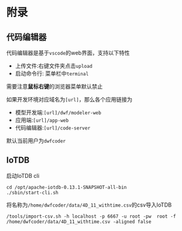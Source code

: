 # 附录
## 代码编辑器

代码编辑器是基于`vscode`的web界面，支持以下特性
+ 上传文件:右键文件夹点击`upload`
+ 启动命令行: 菜单栏中`terminal`

需要注意**鼠标右键**的浏览器菜单默认禁止

如果开发环境对应域名为`[url]`，那么各个应用链接为
+ 模型开发端:`[url]/dwf/modeler-web`
+ 应用端:`[url]/app-web`
+ 代码编辑器:`[url]/code-server`

默认当前用户为`dwfcoder`

## IoTDB
启动IoTDB cli
```shell
cd /opt/apache-iotdb-0.13.1-SNAPSHOT-all-bin
./sbin/start-cli.sh
```
将名称为`/home/dwfcoder/data/4D_11_withtime.csv`的csv导入IoTDB
```
/tools/import-csv.sh -h localhost -p 6667 -u root -pw  root -f /home/dwfcoder/data/4D_11_withtime.csv -aligned false
```

